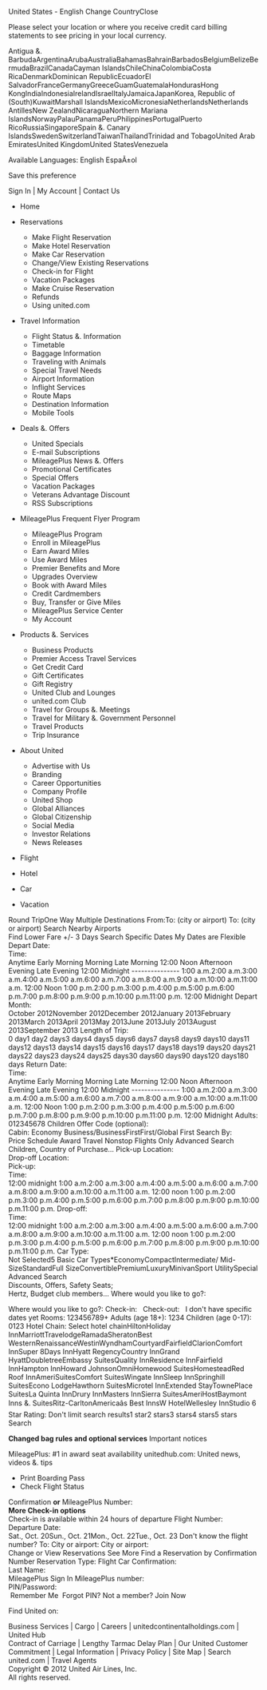 United States - English Change CountryClose

Please select your location or where you receive credit card billing statements to see pricing in your local currency.

Antigua &. BarbudaArgentinaArubaAustraliaBahamasBahrainBarbadosBelgiumBelizeBermudaBrazilCanadaCayman IslandsChileChinaColombiaCosta RicaDenmarkDominican RepublicEcuadorEl SalvadorFranceGermanyGreeceGuamGuatemalaHondurasHong KongIndiaIndonesiaIrelandIsraelItalyJamaicaJapanKorea, Republic of (South)KuwaitMarshall IslandsMexicoMicronesiaNetherlandsNetherlands AntillesNew ZealandNicaraguaNorthern Mariana IslandsNorwayPalauPanamaPeruPhilippinesPortugalPuerto RicoRussiaSingaporeSpain &. Canary IslandsSwedenSwitzerlandTaiwanThailandTrinidad and TobagoUnited Arab EmiratesUnited KingdomUnited StatesVenezuela

Available Languages: English EspaÃ±ol

Save this preference

Sign In | My Account | Contact Us

*   Home
*   Reservations
    *   Make Flight Reservation
    *   Make Hotel Reservation
    *   Make Car Reservation
    *   Change/View Existing Reservations
    *   Check-in for Flight
    *   Vacation Packages
    *   Make Cruise Reservation
    *   Refunds
    *   Using united.com
*   Travel Information
    *   Flight Status &. Information
    *   Timetable
    *   Baggage Information
    *   Traveling with Animals
    *   Special Travel Needs
    *   Airport Information
    *   Inflight Services
    *   Route Maps
    *   Destination Information
    *   Mobile Tools
*   Deals &. Offers
    *   United Specials
    *   E-mail Subscriptions
    *   MileagePlus News &. Offers
    *   Promotional Certificates
    *   Special Offers
    *   Vacation Packages
    *   Veterans Advantage Discount
    *   RSS Subscriptions
*   MileagePlus Frequent Flyer Program
    *   MileagePlus Program
    *   Enroll in MileagePlus
    *   Earn Award Miles
    *   Use Award Miles
    *   Premier Benefits and More
    *   Upgrades Overview
    *   Book with Award Miles
    *   Credit Cardmembers
    *   Buy, Transfer or Give Miles
    *   MileagePlus Service Center
    *   My Account
*   Products &. Services
    *   Business Products
    *   Premier Access Travel Services
    *   Get Credit Card
    *   Gift Certificates
    *   Gift Registry
    *   United Club and Lounges
    *   united.com Club
    *   Travel for Groups &. Meetings
    *   Travel for Military &. Government Personnel
    *   Travel Products
    *   Trip Insurance
*   About United
    *   Advertise with Us
    *   Branding
    *   Career Opportunities
    *   Company Profile
    *   United Shop
    *   Global Alliances
    *   Global Citizenship
    *   Social Media
    *   Investor Relations
    *   News Releases

*   Flight
*   Hotel
*   Car
*   Vacation

Round TripOne Way Multiple Destinations From:To: (city or airport) To: (city or airport) Search Nearby Airports  
Find Lower Fare +/- 3 Days Search Specific Dates My Dates are Flexible Depart Date:  
Time:  
Anytime Early Morning Morning Late Morning 12:00 Noon Afternoon Evening Late Evening 12:00 Midnight --------------- 1:00 a.m.2:00 a.m.3:00 a.m.4:00 a.m.5:00 a.m.6:00 a.m.7:00 a.m.8:00 a.m.9:00 a.m.10:00 a.m.11:00 a.m. 12:00 Noon 1:00 p.m.2:00 p.m.3:00 p.m.4:00 p.m.5:00 p.m.6:00 p.m.7:00 p.m.8:00 p.m.9:00 p.m.10:00 p.m.11:00 p.m. 12:00 Midnight Depart Month:  
October 2012November 2012December 2012January 2013February 2013March 2013April 2013May 2013June 2013July 2013August 2013September 2013 Length of Trip:  
0 day1 day2 days3 days4 days5 days6 days7 days8 days9 days10 days11 days12 days13 days14 days15 days16 days17 days18 days19 days20 days21 days22 days23 days24 days25 days30 days60 days90 days120 days180 days Return Date:  
Time:  
Anytime Early Morning Morning Late Morning 12:00 Noon Afternoon Evening Late Evening 12:00 Midnight --------------- 1:00 a.m.2:00 a.m.3:00 a.m.4:00 a.m.5:00 a.m.6:00 a.m.7:00 a.m.8:00 a.m.9:00 a.m.10:00 a.m.11:00 a.m. 12:00 Noon 1:00 p.m.2:00 p.m.3:00 p.m.4:00 p.m.5:00 p.m.6:00 p.m.7:00 p.m.8:00 p.m.9:00 p.m.10:00 p.m.11:00 p.m. 12:00 Midnight Adults:  
012345678 Children Offer Code (optional):  
Cabin: Economy Business/BusinessFirstFirst/Global First Search By:  
Price Schedule Award Travel Nonstop Flights Only Advanced Search  
Children, Country of Purchase... Pick-up Location:  
Drop-off Location:  
Pick-up:  
Time:  
12:00 midnight 1:00 a.m.2:00 a.m.3:00 a.m.4:00 a.m.5:00 a.m.6:00 a.m.7:00 a.m.8:00 a.m.9:00 a.m.10:00 a.m.11:00 a.m. 12:00 noon 1:00 p.m.2:00 p.m.3:00 p.m.4:00 p.m.5:00 p.m.6:00 p.m.7:00 p.m.8:00 p.m.9:00 p.m.10:00 p.m.11:00 p.m. Drop-off:  
Time:  
12:00 midnight 1:00 a.m.2:00 a.m.3:00 a.m.4:00 a.m.5:00 a.m.6:00 a.m.7:00 a.m.8:00 a.m.9:00 a.m.10:00 a.m.11:00 a.m. 12:00 noon 1:00 p.m.2:00 p.m.3:00 p.m.4:00 p.m.5:00 p.m.6:00 p.m.7:00 p.m.8:00 p.m.9:00 p.m.10:00 p.m.11:00 p.m. Car Type:  
Not Selected5 Basic Car Types\*EconomyCompactIntermediate/ Mid-SizeStandardFull SizeConvertiblePremiumLuxuryMinivanSport UtilitySpecial Advanced Search  
Discounts, Offers, Safety Seats;  
Hertz, Budget club members... Where would you like to go?:

Where would you like to go?: Check-in:   Check-out:   I don't have specific dates yet Rooms: 123456789+ Adults (age 18+): 1234 Children (age 0-17): 0123 Hotel Chain: Select hotel chainHiltonHoliday InnMarriottTravelodgeRamadaSheratonBest WesternRenaissanceWestinWyndhamCourtyardFairfieldClarionComfort InnSuper 8Days InnHyatt RegencyCountry InnGrand HyattDoubletreeEmbassy SuitesQuality InnResidence InnFairfield InnHampton InnHoward JohnsonOmniHomewood SuitesHomesteadRed Roof InnAmeriSuitesComfort SuitesWingate InnSleep InnSpringhill SuitesEcono LodgeHawthorn SuitesMicrotel InnExtended StayTownePlace SuitesLa Quinta InnDrury InnMasters InnSierra SuitesAmeriHostBaymont Inns &. SuitesRitz-CarltonAmericaâs Best InnsW HotelWellesley InnStudio 6 Star Rating: Don't limit search results1 star2 stars3 stars4 stars5 stars Search

**Changed bag rules and optional services** Important notices

MileagePlus: #1 in award seat availability unitedhub.com: United news, videos &. tips

*   Print Boarding Pass
*   Check Flight Status

Confirmation **or** MileagePlus Number:  
**More Check-in options**  
Check-in is available within 24 hours of departure Flight Number:  
Departure Date:  
Sat., Oct. 20Sun., Oct. 21Mon., Oct. 22Tue., Oct. 23 Don't know the flight number? To: City or airport: City or airport:  
Change or View Reservations See More Find a Reservation by Confirmation Number Reservation Type: Flight Car Confirmation:  
Last Name:  
MileagePlus Sign In MileagePlus number:  
PIN/Password:  
 Remember Me  Forgot PIN? Not a member? Join Now

Find United on:

Business Services | Cargo | Careers | unitedcontinentalholdings.com | United Hub  
Contract of Carriage | Lengthy Tarmac Delay Plan | Our United Customer Commitment | Legal Information | Privacy Policy | Site Map | Search united.com | Travel Agents  
Copyright © 2012 United Air Lines, Inc.  
All rights reserved.
